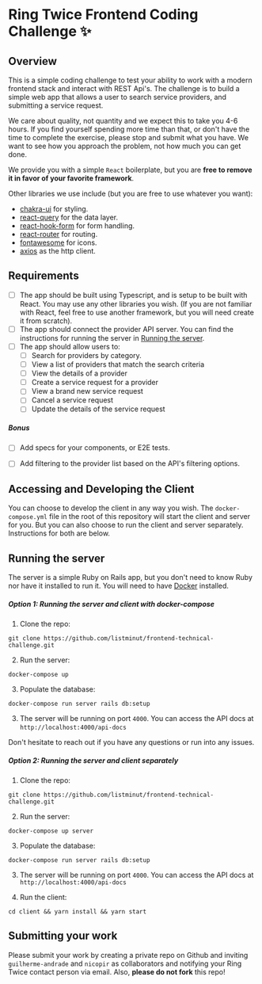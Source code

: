 # Ring Twice Frontend Coding Challenge ✨

## Overview

This is a simple coding challenge to test your ability to work with a modern frontend stack and interact with REST Api's. The challenge is to build a simple web app that allows a user to search service providers, and submitting a service request.

We care about quality, not quantity and we expect this to take you 4-6 hours. If you find yourself spending more time than that, or don't have the time to complete the exercise, please stop and submit what you have. We want to see how you approach the problem, not how much you can get done.

We provide you with a simple `React` boilerplate, but you are **free to remove it in favor of your favorite framework**.

Other libraries we use include (but you are free to use whatever you want):
- [chakra-ui](https://chakra-ui.com/) for styling.
- [react-query](https://tanstack.com/query/v4/?from=reactQueryV3&original=https://react-query-v3.tanstack.com/) for the data layer.
- [react-hook-form](https://react-hook-form.com/) for form handling.
- [react-router](https://reactrouter.com/) for routing.
- [fontawesome](https://fontawesome.com/) for icons.
- [axios](https://github.com/axios/axios) as the http client.

## Requirements

- [ ] The app should be built using Typescript, and is setup to be built with React. You may use any other libraries you wish. (If you are not familiar with React, feel free to use another framework, but you will need create it from scratch).
- [ ] The app should connect the provider API server. You can find the instructions for running the server in [Running the server](#running-the-server).
- [ ] The app should allow users to:
  - [ ] Search for providers by category.
  - [ ] View a list of providers that match the search criteria
  - [ ] View the details of a provider
  - [ ] Create a service request for a provider
  - [ ] View a brand new service request
  - [ ] Cancel a service request
  - [ ] Update the details of the service request

##### Bonus
- [ ] Add specs for your components, or E2E tests.
- [ ] Add filtering to the provider list based on the API's filtering options.


## Accessing and Developing the Client

You can choose to develop the client in any way you wish. The `docker-compose.yml` file in the root of this repository will start the client and server for you. But you can also choose to run the client and server separately. Instructions for both are below.

## Running the server


The server is a simple Ruby on Rails app, but you don't need to know Ruby nor have it installed to run it. You will need to have [Docker](https://docs.docker.com/get-docker/) installed.

##### Option 1: Running the server and client with docker-compose

1. Clone the repo:
```
git clone https://github.com/listminut/frontend-technical-challenge.git
```


2. Run the server: 
```
docker-compose up
```

3. Populate the database:
```
docker-compose run server rails db:setup
```

3. The server will be running on port `4000`. You can access the API docs at `http://localhost:4000/api-docs`

Don't hesitate to reach out if you have any questions or run into any issues.

##### Option 2: Running the server and client separately

1. Clone the repo: 
```
git clone https://github.com/listminut/frontend-technical-challenge.git
```

2. Run the server: 
```
docker-compose up server
```

3. Populate the database:
```
docker-compose run server rails db:setup
```

3. The server will be running on port `4000`. You can access the API docs at `http://localhost:4000/api-docs`

4. Run the client: 
```
cd client && yarn install && yarn start
```


## Submitting your work

Please submit your work by creating a private repo on Github and inviting `guilherme-andrade` and `nicopir` as collaborators and notifying your Ring Twice contact person via email.
Also, **please do not fork** this repo!
